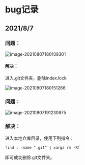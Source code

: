 # bug记录

## 2021/8/7

### 问题：

![image-20210807180109301](C:\Users\HPDC0006\AppData\Roaming\Typora\typora-user-images\image-20210807180109301.png)

#### 解决：

进入.git文件夹，删除index.lock

![image-20210807180151266](C:\Users\HPDC0006\AppData\Roaming\Typora\typora-user-images\image-20210807180151266.png)

### 问题：

![image-20210807191230675](C:\Users\HPDC0006\AppData\Roaming\Typora\typora-user-images\image-20210807191230675.png)

### 解决：

进入本地仓库目录，使用下列指令：

```git
find . -name ".git" | xargs rm -Rf
```

即可成功删除.git文件夹。

